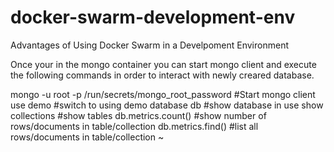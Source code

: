 # docker-swarm-development-env
Advantages of Using Docker Swarm in a Develpoment Environment


Once your in the mongo container you can start mongo client and 
execute the following commands in order to interact with newly 
creared database.

mongo  -u root -p /run/secrets/mongo_root_password    #Start mongo client
use demo              #switch to using demo database
db                    #show database in use
show collections      #show tables
db.metrics.count()   #show number of rows/documents in table/collection
db.metrics.find()   #list all rows/documents in table/collection
~                              
